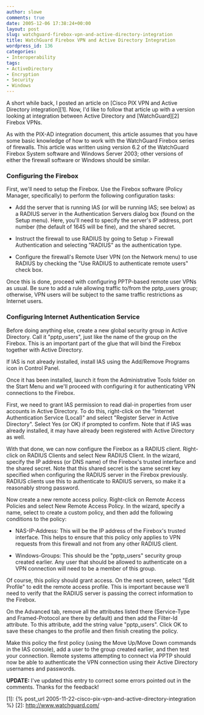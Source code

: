 ```yaml
---
author: slowe
comments: true
date: 2005-12-06 17:38:24+00:00
layout: post
slug: watchguard-firebox-vpn-and-active-directory-integration
title: WatchGuard Firebox VPN and Active Directory Integration
wordpress_id: 136
categories:
- Interoperability
tags:
- ActiveDirectory
- Encryption
- Security
- Windows
---
```


A short while back, I posted an article on [Cisco PIX VPN and Active Directory integration][1]. Now, I'd like to follow that article up with a version looking at integration between Active Directory and [WatchGuard][2] Firebox VPNs.

As with the PIX-AD integration document, this article assumes that you have some basic knowledge of how to work with the WatchGuard Firebox series of firewalls. This article was written using version 6.2 of the WatchGuard Firebox System software and Windows Server 2003; other versions of either the firewall software or Windows should be similar.

### Configuring the Firebox

First, we'll need to setup the Firebox. Use the Firebox software (Policy Manager, specifically) to perform the following configuration tasks:

* Add the server that is running IAS (or will be running IAS; see below) as a RADIUS server in the Authentication Servers dialog box (found on the Setup menu). Here, you'll need to specify the server's IP address, port number (the default of 1645 will be fine), and the shared secret.

* Instruct the firewall to use RADIUS by going to Setup > Firewall Authentication and selecting "RADIUS" as the authentication type.

* Configure the firewall's Remote User VPN (on the Network menu) to use RADIUS by checking the "Use RADIUS to authenticate remote users" check box.

Once this is done, proceed with configuring PPTP-based remote user VPNs as usual. Be sure to add a rule allowing traffic to/from the pptp_users group; otherwise, VPN users will be subject to the same traffic restrictions as Internet users.

### Configuring Internet Authentication Service

Before doing anything else, create a new global security group in Active Directory. Call it "pptp_users", just like the name of the group on the Firebox. This is an important part of the glue that will bind the Firebox together with Active Directory.

If IAS is not already installed, install IAS using the Add/Remove Programs icon in Control Panel.

Once it has been installed, launch it from the Administrative Tools folder on the Start Menu and we'll proceed with configuring it for authenticating VPN connections to the Firebox.

First, we need to grant IAS permission to read dial-in properties from user accounts in Active Directory. To do this, right-click on the "Internet Authentication Service (Local)" and select "Register Server in Active Directory". Select Yes (or OK) if prompted to confirm. Note that if IAS was already installed, it may have already been registered with Active Directory as well.

With that done, we can now configure the Firebox as a RADIUS client. Right-click on RADIUS Clients and select New RADIUS Client. In the wizard, specify the IP address (or DNS name) of the Firebox's trusted interface and the shared secret. Note that this shared secret is the same secret key specified when configuring the RADIUS server in the Firebox previously. RADIUS clients use this to authenticate to RADIUS servers, so make it a reasonably strong password.

Now create a new remote access policy. Right-click on Remote Access Policies and select New Remote Access Policy. In the wizard, specify a name, select to create a custom policy, and then add the following conditions to the policy:

* NAS-IP-Address: This will be the IP address of the Firebox's trusted interface. This helps to ensure that this policy only applies to VPN requests from this firewall and not from any other RADIUS client.

* Windows-Groups: This should be the "pptp_users" security group created earlier. Any user that should be allowed to authenticate on a VPN connection will need to be a member of this group.

Of course, this policy should grant access. On the next screen, select "Edit Profile" to edit the remote access profile. This is important because we'll need to verify that the RADIUS server is passing the correct information to the Firebox.

On the Advanced tab, remove all the attributes listed there (Service-Type and Framed-Protocol are there by default) and then add the Filter-Id attribute. To this attribute, add the string value "pptp_users". Click OK to save these changes to the profile and then finish creating the policy.

Make this policy the first policy (using the Move Up/Move Down commands in the IAS console), add a user to the group created earlier, and then test your connection. Remote systems attempting to connect via PPTP should now be able to authenticate the VPN connection using their Active Directory usernames and passwords.

**UPDATE:** I've updated this entry to correct some errors pointed out in the comments. Thanks for the feedback!

[1]: {% post_url 2005-11-22-cisco-pix-vpn-and-active-directory-integration %}
[2]: http://www.watchguard.com/
